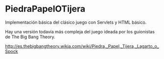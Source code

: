 # PiedraPapelOTijera
Implementación básica del clásico juego con Servlets y HTML básico.

Hay una versión todavía más compleja del juego ideada por los guionistas de The Big Bang Theory.

http://es.thebigbangtheory.wikia.com/wiki/Piedra,_Papel,_Tijera,_Lagarto_o_Spock
